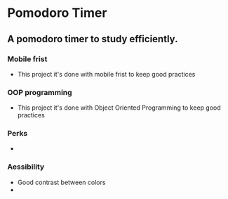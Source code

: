 # Pomodoro Timer
## A pomodoro timer to study efficiently.

### Mobile frist
- This project it's done with mobile frist to keep good practices

### OOP programming
- This project it's done with Object Oriented Programming to keep good practices

### Perks
  - 

### Aessibility
- Good contrast between colors
- 
